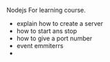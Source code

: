 Nodejs
For learning course.

- explain how to create a server
- how to start ans stop
- how to give a port number 
- event emmiterrs
- 
